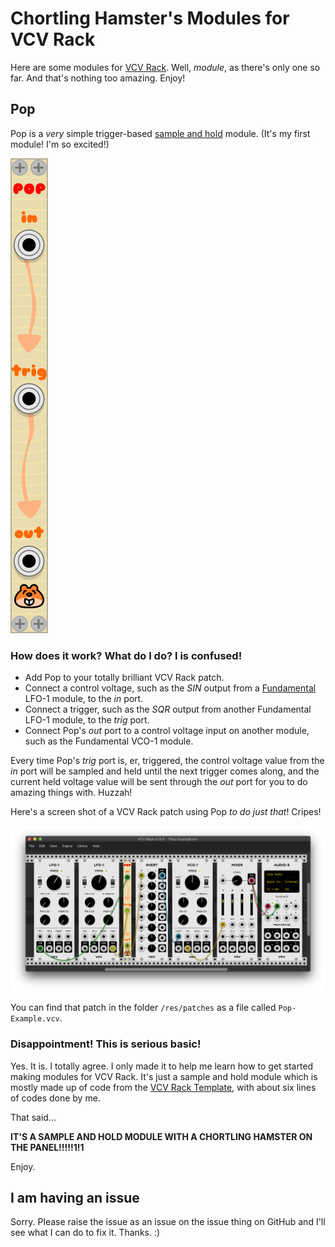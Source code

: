 # Chortling Hamster's Modules for VCV Rack

Here are some modules for [VCV Rack](https://www.vcvrack.com). Well, _module_, as there's only one so far. And that's nothing too amazing. Enjoy!

## Pop

Pop is a _very_ simple trigger-based [sample and hold](https://en.wikipedia.org/wiki/Sample_and_hold) module. (It's my first module! I'm so excited!)

![The Pop module](images/pop.png)

### How does it work? What do I do? I is confused!

* Add Pop to your totally brilliant VCV Rack patch.
* Connect a control voltage, such as the _SIN_ output from a [Fundamental](https://vcvrack.com/Fundamental.html) LFO-1 module, to the _in_ port.
* Connect a trigger, such as the _SQR_ output from another Fundamental LFO-1 module, to the _trig_ port.
* Connect Pop's _out_ port to a control voltage input on another module, such as the Fundamental VCO-1 module.

Every time Pop's _trig_ port is, er, triggered, the control voltage value from the _in_ port will be sampled and held until the next trigger comes along, and the current held voltage value will be sent through the _out_ port for you to do amazing things with. Huzzah!

Here's a screen shot of a VCV Rack patch using Pop _to do just that_! Cripes!

![Example Pop patch](images/pop-example.png)

You can find that patch in the folder `/res/patches` as a file called `Pop-Example.vcv`.

### Disappointment! This is serious basic!

Yes. It is. I totally agree. I only made it to help me learn how to get started making modules for VCV Rack. It's just a sample and hold module which is mostly made up of code from the [VCV Rack Template](https://github.com/VCVRack/Template), with about six lines of codes done by me.

That said…

__IT'S A SAMPLE AND HOLD MODULE WITH A CHORTLING HAMSTER ON THE PANEL!!!!!1!1__

Enjoy.

## I am having an issue

Sorry. Please raise the issue as an issue on the issue thing on GitHub and I'll see what I can do to fix it. Thanks. :)
